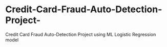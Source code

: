 # Credit-Card-Fraud-Auto-Detection-Project-
Credit Card Fraud Auto-Detection Project using ML Logistic Regression model
